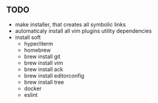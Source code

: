 ## TODO

- make installer, that creates all symbolic links
- automaticaly install all vim plugins utility dependencies
- install soft
  - hyper/iterm
  - homebrew
  - brew install git
  - brew install vim
  - brew install ack
  - brew install editorconfig
  - brew install tree
  - docker
  - eslint
